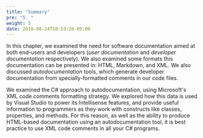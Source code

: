 ```yaml
---
title: "Summary"
pre: "5. "
weight: 5
date: 2018-08-24T10:53:26-05:00
---
```


In this chapter, we examined the need for software documentation aimed at both end-users and developers (_user documentation_ and _developer documentation_ respectively). We also examined some formats this documentation can be presented in: HTML, Markdown, and XML.  We also discussed _autodocumentation_ tools, which generate developer documentation from specially-formatted comments in our code files.  

We examined the C# approach to autodocumentation, using Microsoft's XML code comments formatting strategy.  We explored how this data is used by Visual Studio to power its Intellisense features, and provide useful information to programmers as they work with constructs like classes, properties, and methods. For this reason, as well as the ability to produce HTML-based documentation using an autodocumentation tool, it is best practice to use XML code comments in all your C# programs.  